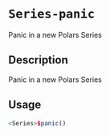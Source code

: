 # `Series-panic`

Panic in a new Polars Series


## Description

Panic in a new Polars Series


## Usage

```r
<Series>$panic()
```


